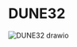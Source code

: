 # DUNE32
![DUNE32 drawio](https://github.com/user-attachments/assets/9dcd76e3-b6ba-4b5e-9b57-02b08a9bf723)
